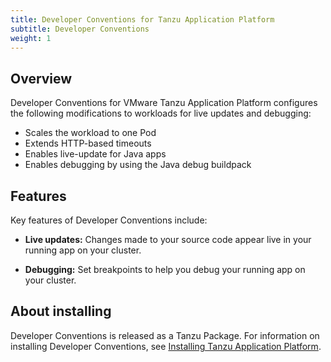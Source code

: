 ```yaml
---
title: Developer Conventions for Tanzu Application Platform
subtitle: Developer Conventions
weight: 1
---
```


## Overview

Developer Conventions for VMware Tanzu Application Platform configures the following modifications to workloads for live updates and debugging:

- Scales the workload to one Pod
- Extends HTTP-based timeouts
- Enables live-update for Java apps
- Enables debugging by using the Java debug buildpack

## Features

Key features of Developer Conventions include:

- **Live updates:** Changes made to your source code appear live in your running app on your cluster.

- **Debugging:** Set breakpoints to help you debug your running app on your cluster.

## About installing

Developer Conventions is released as a Tanzu Package. For information on installing Developer Conventions, see [Installing Tanzu Application Platform](../install-intro.md).
